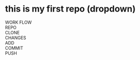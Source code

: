 # this is my first repo (dropdown)
WORK FLOW
<br>
REPO
<br>
CLONE
<br>
CHANGES
<br>
ADD
<br>
COMMIT
<br>
PUSH